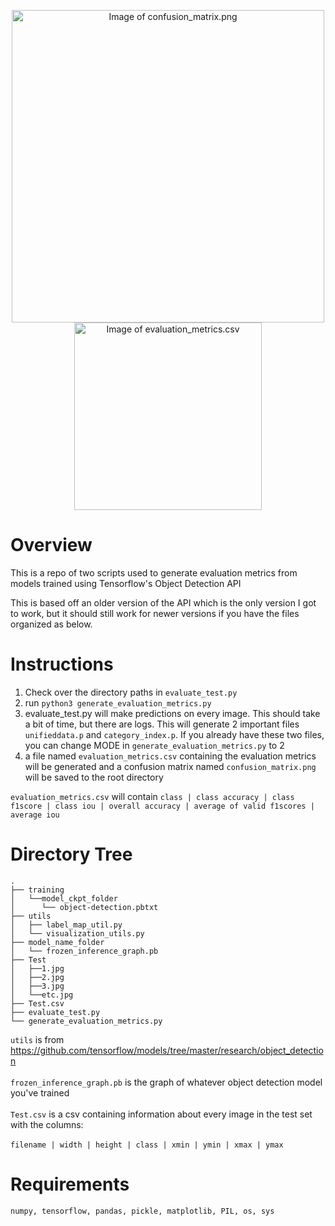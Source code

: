 <p align="center">
  <img src="https://cdn.discordapp.com/attachments/511941623299571713/546851305897852938/unknown.png" alt="Image of confusion_matrix.png" width=500 align= "center">
  <img src="https://cdn.discordapp.com/attachments/511941623299571713/546851514208223242/unknown.png" alt="Image of evaluation_metrics.csv" width=300 align = "center">
</p>

# Overview
This is a repo of two scripts used to generate evaluation metrics from models trained using Tensorflow's Object Detection API

This is based off an older version of the API which is the only version I got to work, but it should still work for newer versions if you have the files organized as below.

# Instructions
1. Check over the directory paths in `evaluate_test.py`<br />
2. run `python3 generate_evaluation_metrics.py`<br />
3. evaluate_test.py will make predictions on every image. This should take a bit of time, but there are logs. This will generate 2 important files `unifieddata.p` and `category_index.p`. If you already have these two files, you can change MODE in `generate_evaluation_metrics.py` to 2<br />
4. a file named `evaluation_metrics.csv` containing the evaluation metrics will be generated and a confusion matrix named `confusion_matrix.png` will be saved to the root directory<br />

`evaluation_metrics.csv` will contain 
`class | class accuracy | class f1score | class iou | overall accuracy | average of valid f1scores | average iou`

# Directory Tree
```
.
├── training
│   └──model_ckpt_folder
│      └── object-detection.pbtxt
├── utils
│   ├── label_map_util.py
│   └── visualization_utils.py
├── model_name_folder
│   └── frozen_inference_graph.pb
├── Test
│   ├──1.jpg
│   ├──2.jpg
│   ├──3.jpg
│   └──etc.jpg
├── Test.csv
├── evaluate_test.py
└── generate_evaluation_metrics.py
```

`utils` is from https://github.com/tensorflow/models/tree/master/research/object_detection<br /><br />
`frozen_inference_graph.pb` is the graph of whatever object detection model you've trained<br /><br />
`Test.csv` is a csv containing information about every image in the test set with the columns:<br /><br />
`filename | width | height | class | xmin | ymin | xmax | ymax`<br />

# Requirements

`numpy, tensorflow, pandas, pickle, matplotlib, PIL, os, sys`





